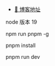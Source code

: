 - [📘 博客地址](https://teernage.github.io/blog/)

node 版本 19

npm run pnpm -g

pnpm install

pnpm run dev
